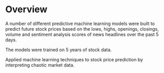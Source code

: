 # Overview

A number of different predictive machine learning models were built to predict future stock prices based on
the lows, highs, openings, closings, volume and sentiment analysis scores of news headlines over the past 5 days. 

The models were trained on 5 years of stock data. 

Applied machine learning techniques to stock price prediction by interpreting chaotic market data.
